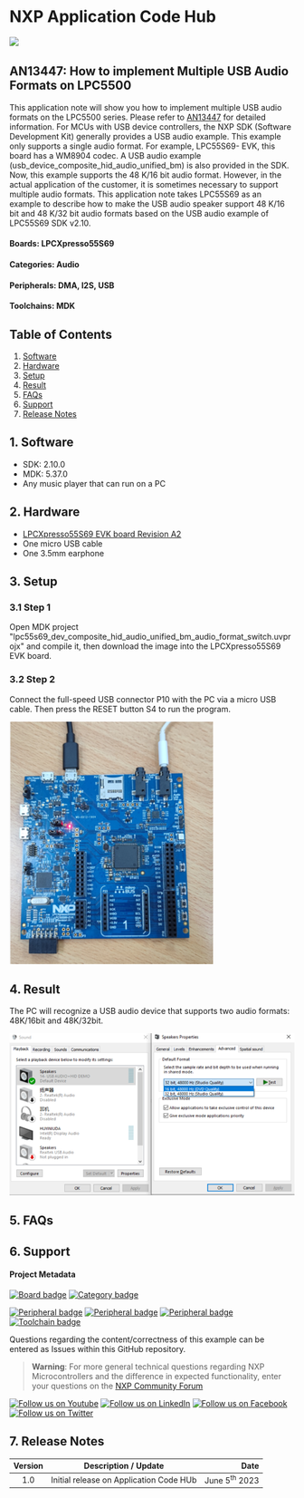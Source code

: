 # NXP Application Code Hub
[<img src="https://mcuxpresso.nxp.com/static/icon/nxp-logo-color.svg" width="100"/>](https://www.nxp.com)

## AN13447: How to implement Multiple USB Audio Formats on LPC5500
This application note will show you how to implement multiple USB audio formats on the LPC5500 series. Please refer to [AN13447](https://www.nxp.com/docs/en/application-note/AN13447.pdf) for detailed information. For MCUs with USB device controllers, the NXP SDK (Software Development Kit) generally provides a USB audio example. This example only supports a single audio format. For example, LPC55S69- EVK, this board has a WM8904 codec. A USB audio example (usb_device_composite_hid_audio_unified_bm) is also provided in the SDK. Now, this example supports the 48 K/16 bit audio format. However, in the actual application of the customer, it is sometimes necessary to support multiple audio formats. This application note takes LPC55S69 as an example to describe how to make the USB audio speaker support 48 K/16 bit and 48 K/32 bit audio formats based on the USB audio example of LPC55S69 SDK v2.10.

#### Boards: LPCXpresso55S69
#### Categories: Audio
#### Peripherals: DMA, I2S, USB
#### Toolchains: MDK

## Table of Contents
1. [Software](#Step1)
2. [Hardware](#step2)
3. [Setup](#step3)
4. [Result]()
5. [FAQs]()
6. [Support](#step4)
7. [Release Notes](#step5)

## 1. Software

- SDK: 2.10.0
- MDK: 5.37.0
- Any music player that can run on a PC

## 2. Hardware<a name="step1"></a>

- [LPCXpresso55S69 EVK board Revision A2 ](https://www.nxp.com/design/software/development-software/mcuxpresso-software-and-tools-/lpcxpresso-boards/lpcxpresso55s69-development-board:LPC55S69-EVK)
- One micro USB cable
- One 3.5mm earphone

## 3. Setup<a name="step3"></a>

### 3.1 Step 1
Open MDK project "lpc55s69_dev_composite_hid_audio_unified_bm_audio_format_switch.uvprojx" and compile it, then download the image into the LPCXpresso55S69 EVK board.

### 3.2 Step 2

Connect the full-speed USB connector P10 with the PC via a micro USB cable. Then press the RESET button S4 to run the program.

![LPCXpresso55S69](images/LPCXpresso55S69.png)

## 4. Result

The PC will recognize a USB audio device that supports two audio formats: 48K/16bit and 48K/32bit.  

![Audio_format](images/Audio_format.png)

## 5. FAQs

## 6. Support<a name="step4"></a>
#### Project Metadata
[![Board badge](https://img.shields.io/badge/Board-LPCXPRESSO55S69-blue)](https://github.com/search?q=org%3Anxp-appcodehub+LPCXpresso55S69+in%3Areadme&type=Repositories)
[![Category badge](https://img.shields.io/badge/Category-AUDIO-yellowgreen)](https://github.com/search?q=org%3Anxp-appcodehub+audio+in%3Areadme&type=Repositories)

[![Peripheral badge](https://img.shields.io/badge/Peripheral-DMA-yellow)](https://github.com/search?q=org%3Anxp-appcodehub+dma+in%3Areadme&type=Repositories) [![Peripheral badge](https://img.shields.io/badge/Peripheral-I2S-yellow)](https://github.com/search?q=org%3Anxp-appcodehub+i2s+in%3Areadme&type=Repositories) [![Peripheral badge](https://img.shields.io/badge/Peripheral-USB-yellow)](https://github.com/search?q=org%3Anxp-appcodehub+usb+in%3Areadme&type=Repositories)
[![Toolchain badge](https://img.shields.io/badge/Toolchain-MDK-orange)](https://github.com/search?q=org%3Anxp-appcodehub+mdk+in%3Areadme&type=Repositories)

Questions regarding the content/correctness of this example can be entered as Issues within this GitHub repository.

>**Warning**: For more general technical questions regarding NXP Microcontrollers and the difference in expected functionality, enter your questions on the [NXP Community Forum](https://community.nxp.com/)

[![Follow us on Youtube](https://img.shields.io/badge/Youtube-Follow%20us%20on%20Youtube-red.svg)](https://www.youtube.com/@NXP_Semiconductors)
[![Follow us on LinkedIn](https://img.shields.io/badge/LinkedIn-Follow%20us%20on%20LinkedIn-blue.svg)](https://www.linkedin.com/company/nxp-semiconductors)
[![Follow us on Facebook](https://img.shields.io/badge/Facebook-Follow%20us%20on%20Facebook-blue.svg)](https://www.facebook.com/nxpsemi/)
[![Follow us on Twitter](https://img.shields.io/badge/Twitter-Follow%20us%20on%20Twitter-white.svg)](https://twitter.com/NXP)

## 7. Release Notes<a name="step5"></a>
| Version | Description / Update                           | Date                        |
|:-------:|------------------------------------------------|----------------------------:|
| 1.0     | Initial release on Application Code HUb        | June 5<sup>th</sup> 2023 |

